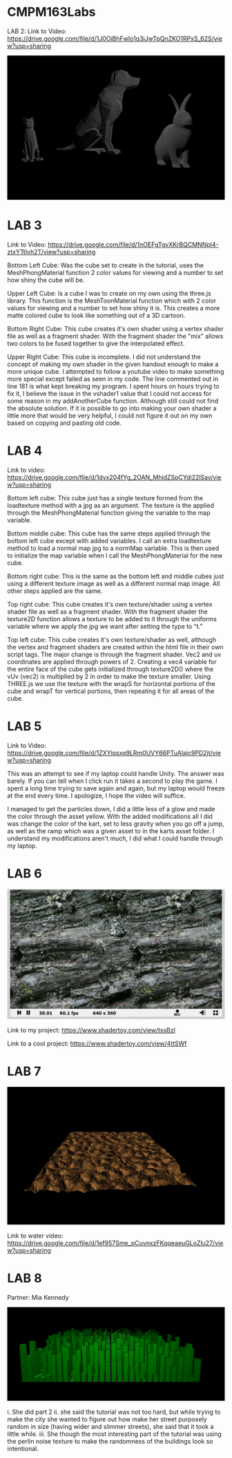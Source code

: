 # CMPM163Labs
LAB 2:
Link to Video: https://drive.google.com/file/d/1J0OiBhFwIo1q3iJwTpQnZKO1RPxS_62S/view?usp=sharing


![](Photo/3D%20Photo.PNG)


# LAB 3


Link to Video: https://drive.google.com/file/d/1nOEFgTgvXKrBQCMNNpl4-ztxYTtIvh2T/view?usp=sharing 


Bottom Left Cube: Was the cube set to create in the tutorial, uses the MeshPhongMaterial function 2 color values for viewing and a number to set how shiny the cube will be.

Upper Left Cube: Is a cube I was to create on my own using the three.js library. This function is the MeshToonMaterial function which with 2 color values for viewing and a number to set how shiny it is. This creates a more matte colored cube to look like something out of a 3D cartoon.

Bottom Right Cube: This cube creates it's own shader using a vertex shader file as well as a fragment shader. With the fragment shader the "mix" allows two colors to be fused together to give the interpolated effect.

Upper Right Cube: This cube is incomplete. I did not understand the concept of making my own shader in the given handout enough to make a more unique cube. I attempted to follow a youtube video to make something more special except failed as seen in my code. The line commented out in line 181 is what kept breaking my program. I spent hours on hours trying to fix it, I believe the issue in the vshader1 value that I could not access for some reason in my addAnotherCube function. Although still could not find the absolute solution. If it is possible to go into making your own shader a little more that would be very helpful, I could not figure it out on my own based on copying and pasting old code. 


# LAB 4

Link to video: https://drive.google.com/file/d/1dyx204fYg_2OAN_MhidZSpCYdi22lSav/view?usp=sharing


Bottom left cube: This cube just has a single texture formed from the loadtexture method with a jpg as an argument. The texture is the applied through the MeshPhongMaterial function giving the variable to the map variable.


Bottom middle cube: This cube has the same steps applied through the bottom left cube except with added variables. I call an extra loadtexture method to load a normal map jpg to a normMap variable. This is then used to initialize the map variable when I call the MeshPhongMaterial for the new cube.


Bottom right cube: This is the same as the bottom left and middle cubes just using a different texture image as well as a different normal map image. All other steps applied are the same.


Top right cube: This cube creates it's own texture/shader using a vertex shader file as well as a fragment shader. With the fragment shader the texture2D function allows a texture to be added to it through the uniforms variable where we apply the jpg we want after setting the type to "t."


Top left cube: This cube creates it's own texture/shader as well, although the vertex and fragment shaders are created within the html file in their own script tags. The major change is through the fragment shader. Vec2 and uv coordinates are applied through powers of 2. Creating a vec4 variable for the entire face of the cube gets initialized through texture2D() where the vUv (vec2) is multiplied by 2 in order to make the texture smaller. Using THREE.js we use the texture with the wrapS for horizontal portions of the cube and wrapT for vertical portions, then repeating it for all areas of the cube. 


# LAB 5


Link to Video: https://drive.google.com/file/d/1ZXYipsxq9LRm0UVY66PTuAlajc9PD2jt/view?usp=sharing


This was an attempt to see if my laptop could handle Unity. The answer was barely. If you can tell when I click run it takes a second to play the game. I spent a long time trying to save again and again, but my laptop would freeze at the end every time. I apologize, I hope the video will suffice. 


I managed to get the particles down, I did a little less of a glow and made the color through the asset yellow. With the added modifications all I did was change the color of the kart, set to less gravity when you go off a jump, as well as the ramp which was a given asset to in the karts asset folder. I understand my modifications aren't much, I did what I could handle through my laptop.


# LAB 6


![](Photo/texture1.PNG)


Link to my project: https://www.shadertoy.com/view/tssBzl


Link to a cool project: https://www.shadertoy.com/view/4ttSWf


# LAB 7

![](Photo/TerrainImage.PNG)


Link to water video: https://drive.google.com/file/d/1ef957Sme_pCuvnxzFKqqeaeuGLoZlu27/view?usp=sharing

# LAB 8


Partner: Mia Kennedy


![](Photo/city.PNG)


i. She did part 2
ii. she said the tutorial was not too hard, but while trying to make the city she wanted to figure out how make her street purposely random in size (having wider and slimmer streets), she said that it took a little while.
iii. She though the most interesting part of the tutorial was using the perlin noise texture to make the randomness of the buildings look so intentional. 
